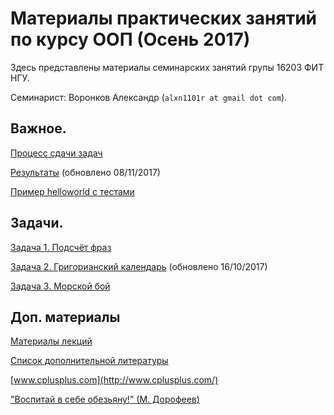# Материалы практических занятий по курсу ООП (Осень 2017)

Здесь представлены материалы семинарских занятий групы 16203 ФИТ НГУ.

Семинарист: Воронков Александр (`alxn1101r at gmail dot com`).

## Важное.

[Процесс сдачи задач](bitbucket/)

[Результаты](/2017.cpp/results/) (обновлено 08/11/2017)

[Пример helloworld с тестами](https://github.com/avoronkov/helloworld)

## Задачи.

[Задача 1. Подсчёт фраз](2017.cpp/task1/)

[Задача 2. Григорианский календарь](2017.cpp/task2/) (обновлено 16/10/2017)

[Задача 3. Морской бой](2017.cpp/task3/)

## Доп. материалы

[Материалы лекций](https://sites.google.com/site/nguoop/)

[Список дополнительной литературы](https://sites.google.com/site/nguoop/spisok-dopolnitelnoj-literatury-1)

[www.cplusplus.com](http://www.cplusplus.com/)

["Воспитай в себе обезьяну!" (М. Дорофеев)](https://2016.codefest.ru/lecture/1116)
